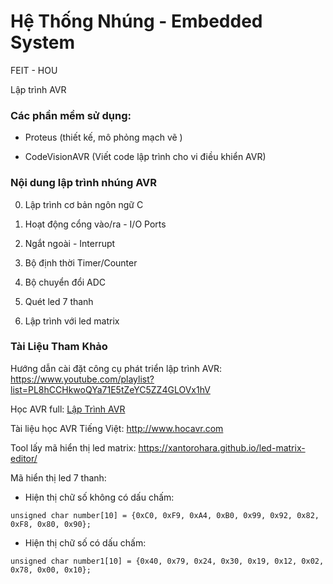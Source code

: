 # Hệ Thống Nhúng - Embedded System

FEIT - HOU

Lập trình AVR

### Các phần mềm sử dụng:

- Proteus (thiết kế, mô phỏng mạch vẽ )

- CodeVisionAVR (Viết code lập trình cho vi điều khiển AVR)

### Nội dung lập trình nhúng AVR

0. Lập trình cơ bản ngôn ngữ C

1. Hoạt động cổng vào/ra - I/O Ports

2. Ngắt ngoài - Interrupt

3. Bộ định thời Timer/Counter

4. Bộ chuyển đổi ADC

5. Quét led 7 thanh

6. Lập trình với led matrix

### Tài Liệu Tham Khảo

Hướng dẫn cài đặt công cụ phát triển lập trình AVR: https://www.youtube.com/playlist?list=PL8hCCHkwoQYa71E5tZeYC5ZZ4GLOVx1hV

Học AVR full: [Lập Trình AVR](https://www.youtube.com/playlist?list=PL8hCCHkwoQYa5Khk7FyU9WRJCEwIKyOMf)

Tài liệu học AVR Tiếng Việt: http://www.hocavr.com

Tool lấy mã hiển thị led matrix: https://xantorohara.github.io/led-matrix-editor/

Mã hiển thị led 7 thanh:

- Hiện thị chữ số không có dấu chấm:

```
unsigned char number[10] = {0xC0, 0xF9, 0xA4, 0xB0, 0x99, 0x92, 0x82, 0xF8, 0x80, 0x90};
```

- Hiện thị chữ số có dấu chấm:

```
unsigned char number1[10] = {0x40, 0x79, 0x24, 0x30, 0x19, 0x12, 0x02, 0x78, 0x00, 0x10};
```
